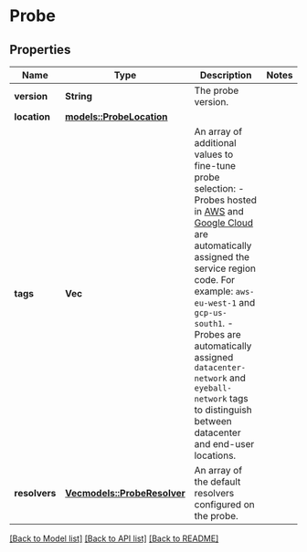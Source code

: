 # Probe

## Properties

Name | Type | Description | Notes
------------ | ------------- | ------------- | -------------
**version** | **String** | The probe version. | 
**location** | [**models::ProbeLocation**](ProbeLocation.md) |  | 
**tags** | **Vec<String>** | An array of additional values to fine-tune probe selection: - Probes hosted in [AWS](https://docs.aws.amazon.com/AWSEC2/latest/UserGuide/using-regions-availability-zones.html#concepts-available-regions) and [Google Cloud](https://cloud.google.com/compute/docs/regions-zones#available) are automatically assigned the service region code. For example: `aws-eu-west-1` and `gcp-us-south1`. - Probes are automatically assigned `datacenter-network` and `eyeball-network` tags to distinguish between datacenter and end-user locations.  | 
**resolvers** | [**Vec<models::ProbeResolver>**](ProbeResolver.md) | An array of the default resolvers configured on the probe. | 

[[Back to Model list]](../README.md#documentation-for-models) [[Back to API list]](../README.md#documentation-for-api-endpoints) [[Back to README]](../README.md)


